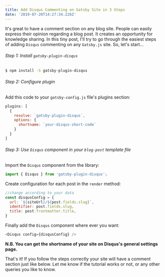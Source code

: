 ```yaml
---
title: Add Disqus Commenting on Gatsby Site in 3 Steps
date: '2019-07-20T14:27:34.226Z'
---
```


It's great to have a comment section on any blog site. People can easily express their opinion regarding a blog post. It creates an opportunity for knowledge sharing. In this tiny post, I'll try to go through the easiest steps of adding `Disqus` commenting on any `Gatsby.js` site. So, let's start...

###### Step 1: Install `gatsby-plugin-disqus`

```bash
$ npm install -S gatsby-plugin-disqus
```

###### Step 2: Configure plugin
Add this code to your `gatsby-config.js` file's plugins section:

```javascript
plugins: [
  {
    resolve: `gatsby-plugin-disqus`,
    options: {
      shortname: `your-disqus-short-code`
    }
  }
]
```

###### Step 3: Use `Disqus` component in your `blog-post` template file

Import the `Disqus` component from the library:

```javascript
import { Disqus } from 'gatsby-plugin-disqus';
```

Create configuration for each post in the `render` method:

```javascript
//change according to your data
const disqusConfig = {
  url: `${siteUrl}/${post.fields.slug}`,
  identifier: post.fields.slug,
  title: post.frontmatter.title,
}
```

Finally add the `Disqus` component where ever you want:

```javascript
<Disqus config={disqusConfig} />
```

**N.B. You can get the shortname of your site on Disqus's general settings page.**

That's it! If you follow the steps correctly your site will have a comment section just like below. Let me know if the tutorial works or not, or any other queries you like to know.
